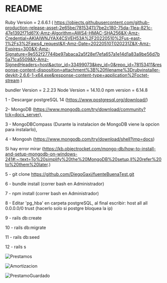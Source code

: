# README

Ruby Version = 2.6.6.1 ( https://objects.githubusercontent.com/github-production-release-asset-2e65be/78153411/7be2c180-75da-11ea-821c-47e1392f71d6?X-Amz-Algorithm=AWS4-HMAC-SHA256&X-Amz-Credential=AKIAIWNJYAX4CSVEH53A%2F20220510%2Fus-east-1%2Fs3%2Faws4_request&X-Amz-Date=20220510T020231Z&X-Amz-Expires=300&X-Amz-Signature=9e552f27744be97abaca2a5f28ef7efa657a1e14d1a83a9be56d7b5a71ca5509&X-Amz-SignedHeaders=host&actor_id=33499073&key_id=0&repo_id=78153411&response-content-disposition=attachment%3B%20filename%3Drubyinstaller-devkit-2.6.6-1-x64.exe&response-content-type=application%2Foctet-stream )

bundler Version = 2.2.23
Node Version = 14.10.0
npm version = 6.14.8

1 - Descargar postgreSQL 14 (https://www.postgresql.org/download/)

2- MongoDB (https://www.mongodb.com/try/download/community?tck=docs_server),

3 - MongoDBCompass (Durante la instalacion de MongoDB viene la opcion para instalarlo), 

4 - Mongosh (https://www.mongodb.com/try/download/shell?jmp=docs)

Si hay error mirar (https://kb.objectrocket.com/mongo-db/how-to-install-and-setup-mongodb-on-windows-241#:~:text=To%20simplify%20the%20MongoDB%20setup,ll%20refer%20to%20them%20later.)

5 - git clone https://github.com/DiegoGaxi/fuenteBuenaTest.git

6 - bundle install (correr bash en Administrador)

7 - npm install (correr bash en Administrador)

8 - Editar 'pg_hba' en carpeta postgreSQL, al final escribir: host    all             all             0.0.0.0/0            trust (hacerlo solo si postgre bloquea la ip)

9 - rails db:create

10 - rails db:migrate

11 - rails db:seed

12 - rails s

![Prestamos](https://user-images.githubusercontent.com/33499073/167515981-5bf1ff53-fbee-4580-9c1c-c59a49abf039.PNG)

![Amortizacion](https://user-images.githubusercontent.com/33499073/167515982-b87f978f-e78a-4a1d-87f0-c3a6d0c67ad3.PNG)

![PrestamoGuardado](https://user-images.githubusercontent.com/33499073/167515983-f03f4dfa-5f8d-4a96-8662-e25a39f63924.PNG)


